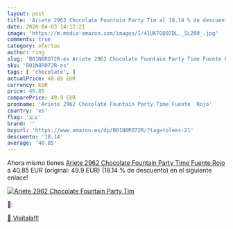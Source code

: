 ```yaml
---
layout: post
title: 'Ariete 2962 Chocolate Fountain Party Tim al 18.14 % de descuento'
date: 2020-04-03 14:12:21
image: 'https://m.media-amazon.com/images/I/41UKFGQ97DL._SL200_.jpg'
comments: true
category: ofertas
author: ring
slug: 'B01N8RO72R-es Ariete 2962 Chocolate Fountain Party Time Fuente Rojo'
sku: 'B01N8RO72R-es'
tags: [ 'chocolate', ]
actualPrice: 40.85 EUR
currency: EUR
price: 40.85
comparePrice: 49.9 EUR
prodname: 'Ariete 2962 Chocolate Fountain Party Time Fuente  Rojo'
country: 'es'
flag: '🇪🇸'
brand: ''
buyurl: 'https://www.amazon.es/dp/B01N8RO72R/?tag=tolees-21'
descuento: '18.14'
average: '40.85'
---
```


Ahora mismo tienes [Ariete 2962 Chocolate Fountain Party Time Fuente  Rojo](https://www.amazon.es/dp/B01N8RO72R/?tag=tolees-21) a 40.85 EUR (original: 49.9 EUR) (18.14 %  de descuento) en el siguiente enlace!

[![Ariete 2962 Chocolate Fountain Party Tim](https://m.media-amazon.com/images/I/41UKFGQ97DL._SL200_.jpg)](https://www.amazon.es/dp/B01N8RO72R/?tag=tolees-21)

🔎:


[🛒 Visítala!!!](https://www.amazon.es/dp/B01N8RO72R/?tag=tolees-21)

